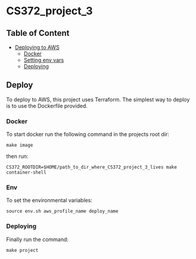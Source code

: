 # CS372_project_3

## Table of Content 
- [Deploying to AWS](#Deploy)
    - [Docker](#Docker)
    - [Setting env vars](#Env)
    - [Deploying](#Deploying)
## Deploy 
To deploy to AWS, this project uses Terraform. The simplest way to deploy is to use the Dockerfile provided. 

### Docker
To start docker run the following command in the projects root dir: 
```
make image
```
then run:
```
CS372_ROOTDIR=$HOME/path_to_dir_where_CS372_project_3_lives make container-shell
```
### Env
To set the environmental variables:
```
source env.sh aws_profile_name deploy_name
``` 

### Deploying 
Finally run the command:
```
make project
```
